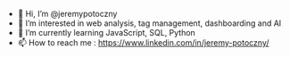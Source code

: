 - 👋 Hi, I’m @jeremypotoczny
- 👀 I’m interested in web analysis, tag management, dashboarding and AI
- 🌱 I’m currently learning JavaScript, SQL, Python
- 📫 How to reach me : https://www.linkedin.com/in/jeremy-potoczny/

<!---
jeremypotoczny/jeremypotoczny is a ✨ special ✨ repository because its `README.md` (this file) appears on your GitHub profile.
You can click the Preview link to take a look at your changes.
--->
